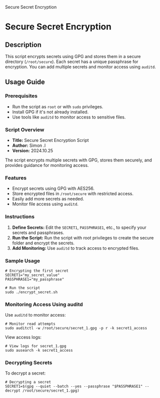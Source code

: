   Secure Secret Encryption

Secure Secret Encryption
========================

Description
-----------

This script encrypts secrets using GPG and stores them in a secure directory (`/root/secure`). Each secret has a unique passphrase for encryption. You can add multiple secrets and monitor access using `auditd`.

Usage Guide
-----------

### Prerequisites

*   Run the script as `root` or with `sudo` privileges.
*   Install GPG if it's not already installed.
*   Use tools like `auditd` to monitor access to sensitive files.

### Script Overview

*   **Title:** Secure Secret Encryption Script
*   **Author:** Simon .I
*   **Version:** 2024.10.25

The script encrypts multiple secrets with GPG, stores them securely, and provides guidance for monitoring access.

### Features

*   Encrypt secrets using GPG with AES256.
*   Store encrypted files in `/root/secure` with restricted access.
*   Easily add more secrets as needed.
*   Monitor file access using `auditd`.

### Instructions

1.  **Define Secrets:** Edit the `SECRET1`, `PASSPHRASE1`, etc., to specify your secrets and passphrases.
2.  **Run the Script:** Run the script with root privileges to create the secure folder and encrypt the secrets.
3.  **Add Monitoring:** Use `auditd` to track access to encrypted files.

### Sample Usage

    # Encrypting the first secret
    SECRET1="my_secret_value"
    PASSPHRASE1="my_passphrase"
    
    # Run the script
    sudo ./encrypt_secret.sh
        

### Monitoring Access Using auditd

Use `auditd` to monitor access:

    # Monitor read attempts
    sudo auditctl -w /root/secure/secret_1.gpg -p r -k secret1_access
        

View access logs:

    # View logs for secret_1.gpg
    sudo ausearch -k secret1_access
        

### Decrypting Secrets

To decrypt a secret:

    # Decrypting a secret
    SECRET1=$(gpg --quiet --batch --yes --passphrase "$PASSPHRASE1" --decrypt /root/secure/secret_1.gpg)

